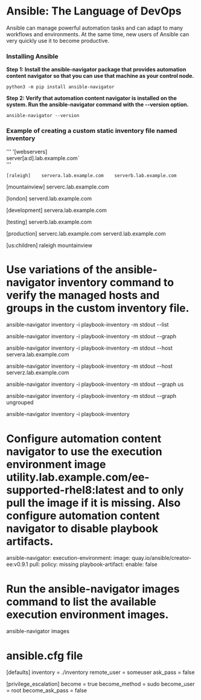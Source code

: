 # Ansible: The Language of DevOps
Ansible can manage powerful automation tasks and can adapt to many workflows and environments. At the same time, new users of Ansible can very quickly use it to become productive.

### Installing Ansible 
**Step 1:  Install the ansible-navigator package that provides automation content navigator so that you can use that machine as your control node.**

`python3 -m pip install ansible-navigator`

**Step 2: Verify that automation content navigator is installed on the system. Run the ansible-navigator command with the --version option.**

`ansible-navigator --version`

### Example of creating a custom static inventory file named inventory

'''
'[webservers]   
 server[a:d].lab.example.com`   
'''

`[raleigh]   
servera.lab.example.com   
serverb.lab.example.com`   


[mountainview]
serverc.lab.example.com

[london]
serverd.lab.example.com

[development]
servera.lab.example.com

[testing]
serverb.lab.example.com

[production]
serverc.lab.example.com
serverd.lab.example.com

[us:children]
raleigh
mountainview

# Use variations of the ansible-navigator inventory command to verify the managed hosts and groups in the custom inventory file.

ansible-navigator inventory -i playbook-inventory -m stdout --list

ansible-navigator inventory -i playbook-inventory -m stdout --graph

ansible-navigator inventory -i playbook-inventory -m stdout --host servera.lab.example.com

ansible-navigator inventory -i playbook-inventory -m stdout --host serverz.lab.example.com

ansible-navigator inventory -i playbook-inventory -m stdout --graph us

ansible-navigator inventory -i playbook-inventory -m stdout --graph ungrouped

ansible-navigator inventory -i playbook-inventory

# Configure automation content navigator to use the execution environment image utility.lab.example.com/ee-supported-rhel8:latest and to only pull the image if it is missing. Also configure automation content navigator to disable playbook artifacts.

ansible-navigator:
  execution-environment:
    image: quay.io/ansible/creator-ee:v0.9.1
    pull:
      policy: missing
  playbook-artifact:
    enable: false

# Run the ansible-navigator images command to list the available execution environment images.

ansible-navigator images

# ansible.cfg file

[defaults]
inventory = ./inventory
remote_user = someuser
ask_pass = false

[privilege_escalation]
become = true
become_method = sudo
become_user = root
become_ask_pass = false


#
